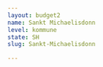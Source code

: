 ```yaml
---
layout: budget2
name: Sankt Michaelisdonn
level: kommune
state: SH
slug: Sankt-Michaelisdonn

---
```



